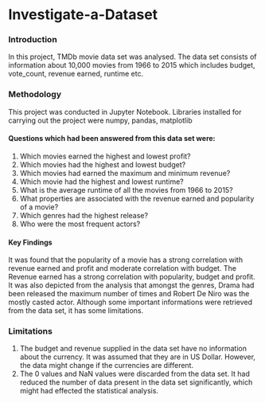 # Investigate-a-Dataset

### Introduction

In this project, TMDb movie data set was analysed. The data set consists of information about 10,000 movies from 1966 to 2015 which includes budget, vote_count, revenue earned, runtime etc.

### Methodology

This project was conducted in Jupyter Notebook. Libraries installed for carrying out the project were
numpy, pandas, matplotlib

#### Questions which had been answered from this data set were:
1. Which movies earned the highest and lowest profit?
2. Which movies had the highest and lowest budget?
3. Which movies had earned the maximum and minimum revenue?
4. Which movie had the highest and lowest runtime?
5. What is the average runtime of all the movies from 1966 to 2015?
6. What properties are associated with the revenue earned and popularity of a movie?
7. Which genres had the highest release?
8. Who were the most frequent actors?

#### Key Findings
It was found that the popularity of a movie has a strong correlation with revenue earned and profit and moderate correlation with budget. The Revenue earned has a strong correlation with popularity, budget and profit. It was also depicted from the analysis that amongst the genres, Drama had been released the maximum number of times and Robert De Niro was the mostly casted actor.
Although some important informations were retrieved from the data set, it has some limitations.

### Limitations
1. The budget and revenue supplied in the data set have no information about the currency. It was assumed that they are in US Dollar. However, the data might change if the currencies are different. 
2. The 0 values and NaN values were discarded from the data set. It had reduced the number of data present in the data set significantly, which might had effected the statistical analysis.

